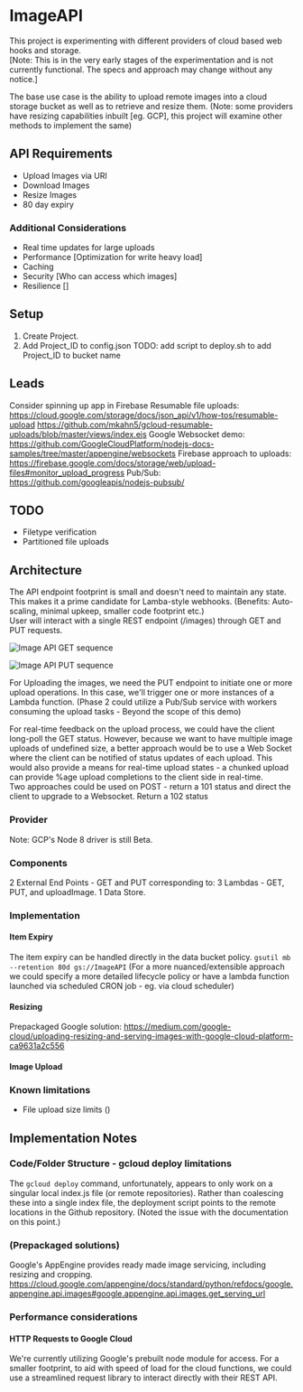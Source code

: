 # ImageAPI
This project is experimenting with different providers of cloud based web hooks and storage.  
[Note: This is in the very early stages of the experimentation and is not currently functional. The specs and approach may change without any notice.]  

The base use case is the ability to upload remote images into a cloud storage bucket as well as to retrieve and resize them.
(Note: some providers have resizing capabilities inbuilt [eg. GCP], this project will examine other methods to implement the same)

## API Requirements
- Upload Images via URI
- Download Images
- Resize Images
- 80 day expiry

### Additional Considerations
- Real time updates for large uploads
- Performance [Optimization for write heavy load]
- Caching
- Security [Who can access which images]
- Resilience []

## Setup
1. Create Project.
2. Add Project_ID to config.json
TODO: add script to deploy.sh to add Project_ID to bucket name

## Leads
Consider spinning up app in Firebase
Resumable file uploads: https://cloud.google.com/storage/docs/json_api/v1/how-tos/resumable-upload
https://github.com/mkahn5/gcloud-resumable-uploads/blob/master/views/index.ejs
Google Websocket demo: https://github.com/GoogleCloudPlatform/nodejs-docs-samples/tree/master/appengine/websockets
Firebase approach to uploads: https://firebase.google.com/docs/storage/web/upload-files#monitor_upload_progress
Pub/Sub: https://github.com/googleapis/nodejs-pubsub/


## TODO
- Filetype verification
- Partitioned file uploads


## Architecture
The API endpoint footprint is small and doesn't need to maintain any state. This makes it a prime candidate for Lamba-style webhooks. (Benefits: Auto-scaling, minimal upkeep, smaller code footprint etc.)  
User will interact with a single REST endpoint (/images) through GET and PUT requests.  

![Image API GET sequence](/screenshots/doc_assets/GET.png)  

![Image API PUT sequence](/screenshots/doc_assets/PUT.png)

For Uploading the images, we need the PUT endpoint to initiate one or more upload operations. In this case, we'll trigger one or more instances of a Lambda function. (Phase 2 could utilize a Pub/Sub service with workers consuming the upload tasks - Beyond the scope of this demo)  


For real-time feedback on the upload process, we could have the client long-poll the GET status. However, because we want to have multiple image uploads of undefined size, a better approach would be to use a Web Socket where the client can be notified of status updates of each upload. This would also provide a means for real-time upload states - a chunked upload can provide %age upload completions to the client side in real-time.  
Two approaches could be used on POST - return a 101 status and direct the client to upgrade to a Websocket. Return a 102 status

### Provider
Note: GCP's Node 8 driver is still Beta.

### Components
2 External End Points - GET and PUT corresponding to:
3 Lambdas - GET, PUT, and uploadImage.
1 Data Store.

### Implementation
#### Item Expiry
The item expiry can be handled directly in the data bucket policy.
`gsutil mb --retention 80d gs://ImageAPI`
(For a more nuanced/extensible approach we could specify a more detailed lifecycle policy or have a lambda function launched via scheduled CRON job - eg. via cloud scheduler)

#### Resizing

Prepackaged Google solution:
https://medium.com/google-cloud/uploading-resizing-and-serving-images-with-google-cloud-platform-ca9631a2c556

#### Image Upload

### Known limitations
- File upload size limits ()

## Implementation Notes
### Code/Folder Structure - gcloud deploy limitations
The `gcloud deploy` command, unfortunately, appears to only work on a singular local index.js file (or remote repositories).
Rather than coalescing these into a single index file, the deployment script points to the remote locations in the Github repository. (Noted the issue with the documentation on this point.)

### (Prepackaged solutions)
Google's AppEngine provides ready made image servicing, including resizing and cropping.
https://cloud.google.com/appengine/docs/standard/python/refdocs/google.appengine.api.images#google.appengine.api.images.get_serving_url

### Performance considerations
#### HTTP Requests to Google Cloud
We're currently utilizing Google's prebuilt node module for access. For a smaller footprint, to aid with speed of load for the cloud functions, we could use a streamlined request library to interact directly with their REST API.  
